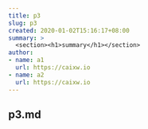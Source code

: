 ```yaml
---
title: p3
slug: p3
created: 2020-01-02T15:16:17+08:00
summary: >
  <section><h1>summary</h1></section>
author:
- name: a1
  url: https://caixw.io
- name: a2
  url: https://caixw.io
---
```


## p3.md
